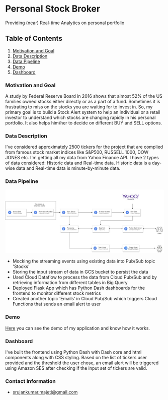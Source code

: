 # Personal Stock Broker
Providing (near) Real-time Analytics on personal portfolio
## Table of Contents

1. [Motivation and Goal](README.md#motivation-and-goal)
2. [Data Description](README.md#data-description)
3. [Data Pipeline](README.md#data-pipeline)
4. [Demo](README.md#demo)
5. [Dashboard](README.md#dashboard)

### Motivation and Goal

A study by Federal Reserve Board in 2016 shows that almost 52% of the US families owned stocks either directly or as a part of a fund. Sometimes it is frustrating to miss on the stocks you are waiting for to invest in. So, my primary goal is to build a Stock Alert system to help an individual or a retail investor to understand which stocks are changing rapidly in his personal portfolio. It also helps him/her to decide on different BUY and SELL options.

### Data Description

I've considered approximately 2500 tickers for the project that are complied from famous stock market indices like S&P500, RUSSELL 1000, DOW JONES etc. I'm getting all my data from Yahoo Finance API. I have 2 types of data considered: Historic data and Real-time data. Historic data is a day-wise data and Real-time data is minute-by-minute data.

### Data Pipeline

![](pipeline/pipeline.jpg)

-	Mocking the streaming events using existing data into Pub/Sub topic 'Stocks'
-	Storing the input stream of data in GCS bucket to persist the data
-	Used Cloud Dataflow to process the data from Cloud Pub/Sub and by retrieving information from different tables in Big Query
-	Deployed Flask App which has Python Dash dashboards for the frontend to monitor different stock metrics
-	Created another topic ‘Emails’ in Cloud Pub/Sub which triggers Cloud Functions that sends an email alert to user


### Demo

[Here](https://docs.google.com/presentation/d/1acv_u0muEB_9jies7HtEDo5v2bTV3LYizrKRVRtfZFk/edit?usp=sharing) you can see the demo of my application and know how it works.


### Dashboard

I've built the frontend using Python Dash with Dash core and html components along with CSS styling. Based on the list of tickers user provided and the threshold the user chose, an email alert will be triggered using Amazon SES after checking if the input set of tickers are valid.


### Contact Information

- [srujankumar.majeti@gmail.com](srujankumar.majeti@gmail.com)
